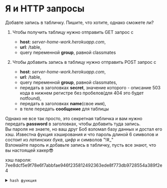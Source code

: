 # Я и HTTP запросы

Добавте запись в табличку. Пишите, что хотите, однако сможете ли?

1. Чтобы получить таблицу нужно отправить GET запрос с<br>
    * **host**: _server-home-work.herokuapp.com_,<br>
    * **url**: /table,<br>
    * query переменной **group**, равной classmates<br>


2. Чтобы добавить запись в таблицу нужно отправить POST запрос с<br>
    * **host**: _server-home-work.herokuapp.com_,<br>
    * **url**: /table,<br>
    * query переменной **group**, равной classmates,
    * передать в заголовках **secret**, значение которого - описание 503 кода в нижнем регистре без пробелов(для 404 это
      будет notfound),<br>
    * передать в заголовках **name**(свое имя),<br>
    * в теле передать **сообщение** для таблицы

Однако не все так просто, это секретная табличка и вам нужно передать **password** в заголовках, чтобы добавить туда запись.<br>
Вы пароля не знаете, но ваш друг Боб взломал базу данных и достал его хэш. Известна фукция хэширования и что пароль длиной 6 символов и 
состоит из _латинских букв_, _цифр_ и символов "!#_"<br>
Взломайте пароль и добавьте запись в табличку, пусть все знают, что вы настоящей хакер😎

хэш пароля: 7ee8dcf5e9f78e6f7abbfae946f235812492363ede8f773db9728554a389f2e4

<details>
<summary><code>hash функция</code></summary>

```java
public static String sha256(final String base) {
        try {
            final MessageDigest digest = MessageDigest.getInstance("SHA-256");
            final byte[] hash = digest.digest(base.getBytes(StandardCharsets.UTF_8));
            final StringBuilder hexString = new StringBuilder();
            for (byte b : hash) {
                final String hex = Integer.toHexString(0xff & b);
                if (hex.length() == 1) hexString.append('0');
                hexString.append(hex);
            }
            return hexString.toString();
        } catch (Exception ignored) {
            return "";
        }
    }
```

</details>

